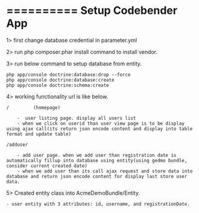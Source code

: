 ==========
Setup Codebender App
==========


1> first change database credential in parameter.yml

2> run php composer.phar install command to install vendor.

3> run below command to setup database from entity.

    php app/console doctrine:database:drop --force
    php app/console doctrine:database:create
    php app/console doctrine:schema:create

4> working functionality url is like below.

    /         (homepage)

        -  user listing page. display all users list
        - when we click on userid than user view page is to be display using ajax call(its return json encode content and display into table format and update table)

    /adduser

        - add user page. when we add user than registration date is automatically fillup into database using entity(using gedmo bundle, consider current created date)
        - when we add user than its call ajax request and store data into database and return json encode content for display last store user data.


5> Created entity class into AcmeDemoBundle/Entity.

    - user entity with 3 attributes: id, username, and registrationDate.


